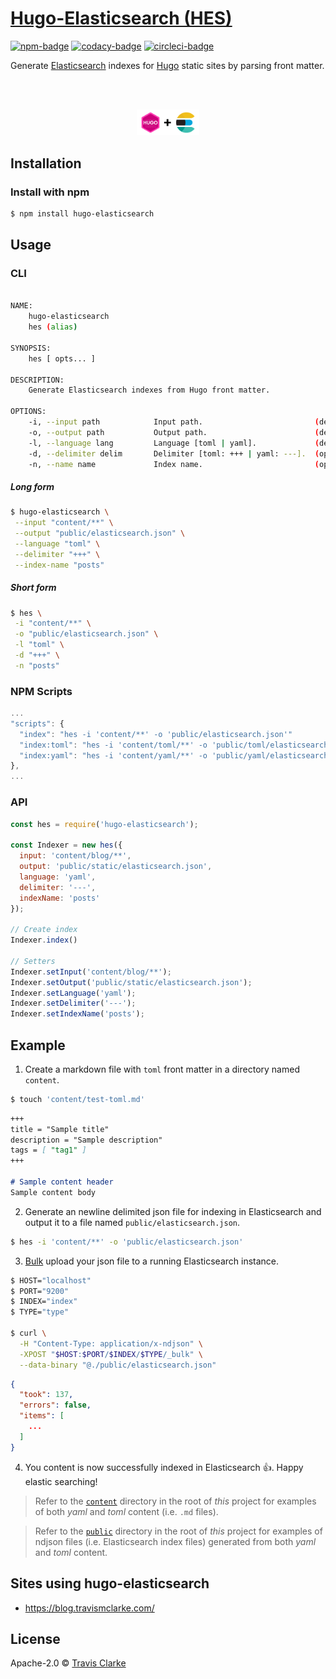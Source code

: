 # [Hugo-Elasticsearch (HES)](https://www.npmjs.com/package/hugo-elasticsearch)

[![npm-badge](https://img.shields.io/npm/v/hugo-elasticsearch.svg)](https://www.npmjs.com/package/hugo-elasticsearch)
[![codacy-badge](https://api.codacy.com/project/badge/Grade/1ce2505fd16c4e5ab284c7b36b666a08)](https://www.codacy.com/app/clarketm/hugo-elasticsearch?utm_source=github.com&amp;utm_medium=referral&amp;utm_content=clarketm/hugo-elasticsearch&amp;utm_campaign=Badge_Grade)
[![circleci-badge](https://circleci.com/gh/clarketm/hugo-elasticsearch.svg?style=shield)](https://circleci.com/gh/clarketm/hugo-elasticsearch)

Generate [Elasticsearch](https://www.elastic.co/products/elasticsearch) indexes for [Hugo](https://gohugo.io/) static sites by parsing front matter.

<br>
<br>
<a href="https://github.com/clarketm/hugo-elasticsearch">
  <p align="center"><img width="20%" src="/hero.png" /></p>
</a>

## Installation

### Install with npm
```bash
$ npm install hugo-elasticsearch
```

## Usage

### CLI
```bash

NAME:
    hugo-elasticsearch
    hes (alias)

SYNOPSIS:
    hes [ opts... ]

DESCRIPTION:
    Generate Elasticsearch indexes from Hugo front matter.

OPTIONS:
    -i, --input path            Input path.                         (default: "content/**")
    -o, --output path           Output path.                        (default: "public/elasticsearch.json")
    -l, --language lang         Language [toml | yaml].             (default: "toml")
    -d, --delimiter delim       Delimiter [toml: +++ | yaml: ---].  (optional)
    -n, --name name             Index name.                         (optional)

```

##### Long form
```bash
$ hugo-elasticsearch \
 --input "content/**" \
 --output "public/elasticsearch.json" \
 --language "toml" \
 --delimiter "+++" \
 --index-name "posts"
```

##### Short form
```bash
$ hes \
 -i "content/**" \
 -o "public/elasticsearch.json" \
 -l "toml" \
 -d "+++" \
 -n "posts"
```

### NPM Scripts
```javascript
...
"scripts": {
  "index": "hes -i 'content/**' -o 'public/elasticsearch.json'"
  "index:toml": "hes -i 'content/toml/**' -o 'public/toml/elasticsearch.json' -l 'toml' -d '+++'"
  "index:yaml": "hes -i 'content/yaml/**' -o 'public/yaml/elasticsearch.json' -l 'yaml' -d '---'"
},
...
```


### API
```javascript
const hes = require('hugo-elasticsearch');

const Indexer = new hes({
  input: 'content/blog/**',
  output: 'public/static/elasticsearch.json',
  language: 'yaml',
  delimiter: '---',
  indexName: 'posts'
});

// Create index
Indexer.index()

// Setters
Indexer.setInput('content/blog/**');
Indexer.setOutput('public/static/elasticsearch.json');
Indexer.setLanguage('yaml');
Indexer.setDelimiter('---');
Indexer.setIndexName('posts');
```

## Example

1. Create a markdown file with `toml` front matter in a directory named `content`.
```bash
$ touch 'content/test-toml.md'
```

```markdown
+++
title = "Sample title"
description = "Sample description"
tags = [ "tag1" ]
+++

# Sample content header
Sample content body
```

2. Generate an newline delimited json file for indexing in Elasticsearch and output it to a file named `public/elasticsearch.json`.
```bash
$ hes -i 'content/**' -o 'public/elasticsearch.json'
```

3. [Bulk](https://www.elastic.co/guide/en/elasticsearch/reference/current/docs-bulk.html) upload your json file to a running Elasticsearch instance.
```bash
$ HOST="localhost"
$ PORT="9200"
$ INDEX="index"
$ TYPE="type"

$ curl \
  -H "Content-Type: application/x-ndjson" \
  -XPOST "$HOST:$PORT/$INDEX/$TYPE/_bulk" \
  --data-binary "@./public/elasticsearch.json"
```

```json
{
  "took": 137,
  "errors": false,
  "items": [
    ...
  ]
}
```

4. You content is now successfully indexed in Elasticsearch 👍. Happy elastic searching!

> Refer to the [`content`](content) directory in the root of *this* project for examples of both *yaml* and *toml* content (i.e. `.md` files).

> Refer to the [`public`](public) directory in the root of *this* project for examples of ndjson files (i.e. Elasticsearch index files) generated from both *yaml* and *toml* content.

## Sites using hugo-elasticsearch
* https://blog.travismclarke.com/

## License
Apache-2.0 © [Travis Clarke](https://www.travismclarke.com/)
